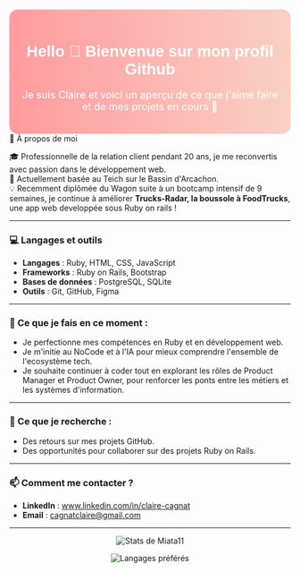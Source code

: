 ### 



<div align="center" style="background: linear-gradient(90deg, #ff9a9e, #fad0c4); padding: 20px; border-radius: 15px;">
  <h1 style="color: white; font-family: 'Arial', sans-serif;">Hello 👋 Bienvenue sur mon profil Github</h1>
  <p style="color: white; font-size: 18px;">Je suis Claire et voici un aperçu de ce que j'aime faire et de mes projets en cours 🚀</p>
</div>
🌟 À propos de moi

🎓 Professionnelle de la relation client pendant 20 ans, je me reconvertis avec passion dans le développement web.  
📍 Actuellement basée au Teich sur le Bassin d'Arcachon.  
💡 Recemment diplômée du Wagon suite à un bootcamp intensif de 9 semaines, je continue à améliorer **Trucks-Radar, la boussole à FoodTrucks**, une app web developpée sous Ruby on rails !  

---

### 💻 Langages et outils

- **Langages** : Ruby, HTML, CSS, JavaScript  
- **Frameworks** : Ruby on Rails, Bootstrap  
- **Bases de données** : PostgreSQL, SQLite  
- **Outils** : Git, GitHub, Figma  

---

### 🌱 Ce que je fais en ce moment :
- Je perfectionne mes compétences en Ruby et en développement web.
- Je m'initie au NoCode et à l'IA pour mieux comprendre l'ensemble de l'ecosystème tech.
- Je souhaite continuer à coder tout en explorant les rôles de Product Manager et Product Owner, pour renforcer les ponts entre les métiers et les systèmes d'information.

---

### 🤝 Ce que je recherche :
- Des retours sur mes projets GitHub.  
- Des opportunités pour collaborer sur des projets Ruby on Rails.

---

### 📫 Comment me contacter ?
- **LinkedIn** : www.linkedin.com/in/claire-cagnat  
- **Email** : cagnatclaire@gmail.com  

---
<p align="center">
  <img src="https://github-readme-stats.vercel.app/api?username=Miata11&show_icons=true&theme=synthwave&rank_icon=github&bg_color=FFC0CB" alt="Stats de Miata11">
</p>
<p align="center">
  <img src="https://github-readme-stats.vercel.app/api/top-langs/?username=Miata11&layout=compact&theme=synthwave&bg_color=FFC0CB" alt="Langages préférés">
</p>



